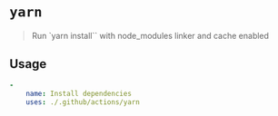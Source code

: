 # `yarn`
> Run `yarn install`` with node_modules linker and cache enabled

## Usage
```yaml
-
	name: Install dependencies
	uses: ./.github/actions/yarn
```
